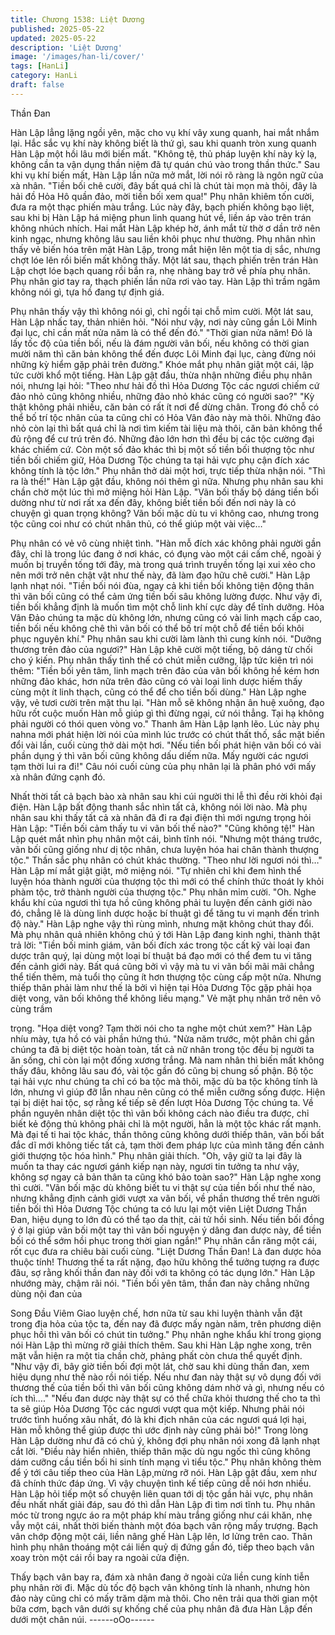 ```yaml
---
title: Chương 1538: Liệt Dương
published: 2025-05-22
updated: 2025-05-22
description: 'Liệt Dương'
image: '/images/han-li/cover/'
tags: [HanLi]
category: HanLi
draft: false
---
```


Thần Đan

Hàn Lập lẳng lặng ngồi yên, mặc cho vụ khí vây xung quanh, hai
mắt nhắm lại.
Hắc sắc vụ khí này không biết là thứ gì, sau khi quanh tròn xung
quanh Hàn Lập một hồi lâu mới biến mất.
"Không tệ, thủ pháp luyện khí này kỳ lạ, không cần ta vận dụng
thần niệm đã tự quán chú vào trong thần thức." Sau khi vụ khí
biến mất, Hàn Lập lần nữa mở mắt, lời nói rõ ràng là ngôn ngữ
của xà nhân.
"Tiền bối chê cười, đây bất quá chỉ là chút tài mọn mà thôi, đây là
hải đồ Hỏa Hô quần đảo, mời tiền bối xem qua!" Phụ nhân khiêm
tốn cười, đưa ra một thạc phiến màu trắng.
Lúc này đây, bạch phiến không bạo liệt, sau khi bị Hàn Lập há
miệng phun linh quang hút về, liền áp vào trên trán không nhúch
nhích.
Hai mắt Hàn Lập khép hờ, ánh mắt từ thờ ơ dần trở nên kinh
ngạc, nhưng không lâu sau liền khôi phục như thường.
Phụ nhân nhìn thấy vẻ biến hóa trên mặt Hàn Lập, trong mắt hiện
lên một tia dị sắc, nhưng chợt lóe lên rồi biến mất không thấy.
Một lát sau, thạch phiến trên trán Hàn Lập chợt lóe bạch quang
rồi bắn ra, nhẹ nhàng bay trở về phía phụ nhân.
Phụ nhân giơ tay ra, thạch phiến lần nữa rơi vào tay.
Hàn Lập thì trầm ngâm không nói gì, tựa hồ đang tự định giá.

Phụ nhân thấy vậy thì không nói gì, chỉ ngồi tại chỗ mỉm cười.
Một lát sau, Hàn Lập nhấc tay, thản nhiên hỏi.
"Nói như vậy, nơi này cũng gần Lôi Minh đại lục, chỉ cần mất nửa
năm là có thể đến đó."
"Thời gian nửa năm! Đó là lấy tốc độ của tiền bối, nếu là đám
người vãn bối, nếu không có thời gian mười năm thì căn bản
không thể đến được Lôi Minh đại lục, càng đừng nói những kỳ
hiểm gặp phải trên đường." Khóe mắt phụ nhân giật một cái, lập
tức cười khổ một tiếng.
Hàn Lập gật đầu, thừa nhận những điều phụ nhân nói, nhưng lại
hỏi:
"Theo như hải đồ thì Hỏa Dương Tộc các ngươi chiếm cứ đảo
nhỏ cũng không nhiều, những đảo nhỏ khác cũng có người sao?"
"Kỳ thật không phải nhiều, căn bản có rất ít nơi để dừng chân.
Trong đó chỗ có thể bố trí tộc nhân của ta cũng chỉ có Hỏa Vân
đảo này mà thôi. Những đảo nhỏ còn lại thì bất quá chỉ là nơi tìm
kiếm tài liệu mà thôi, căn bản không thể đủ rộng để cư trú trên đó.
Những đảo lớn hơn thì đều bị các tộc cường đại khác chiếm cứ.
Còn một số đảo khác thì bị một số tiền bối thượng tộc như tiền bối
chiếm giữ, Hỏa Dương Tộc chúng ta tại hải vực phụ cận đích xác
không tính là tộc lớn." Phụ nhân thở dài một hơi, trực tiếp thừa
nhận nói.
"Thì ra là thế!" Hàn Lập gật đầu, không nói thêm gì nữa.
Nhưng phụ nhân sau khi chần chờ một lúc thì mở miệng hỏi Hàn
Lập.
"Vãn bối thấy bộ dáng tiền bối dường như từ nơi rất xa đến đây,
không biết tiền bối đến nơi này là có chuyện gì quan trọng không?
Vãn bối mặc dù tu vi không cao, nhưng trong tộc cũng coi như có
chút nhân thủ, có thể giúp một vài việc…"

Phụ nhân có vẻ vô cùng nhiệt tình.
"Hàn mỗ đích xác không phải người gần đây, chỉ là trong lúc đang
ở nơi khác, có đụng vào một cái cấm chế, ngoài ý muốn bị truyền
tống tới đây, mà trong quá trình truyền tống lại xui xẻo cho nên
mới trở nên chật vật như thế này, đã làm đạo hữu chê cười." Hàn
Lập lạnh nhạt nói.
"Tiền bối nói đùa, ngay cả khi tiền bối không tiện động thân thì
vãn bối cũng có thể cảm ứng tiền bối sâu không lường được. Như
vậy đi, tiền bối khẳng định là muốn tìm một chỗ linh khí cực dày
để tĩnh dưỡng. Hỏa Vân Đảo chúng ta mặc dù không lớn, nhưng
cũng có vài linh mạch cấp cao, tiền bối nếu không chê thì vãn bối
có thể bố trí một chỗ để tiền bối khôi phục nguyên khí." Phụ nhân
sau khi cười làm lành thì cung kính nói.
"Dưỡng thương trên đảo của ngươi?" Hàn Lập khẽ cười một
tiếng, bộ dáng từ chối cho ý kiến.
Phụ nhân thấy tình thế có chút miễn cưỡng, lập tức kiên trì nói
thêm:
"Tiền bối yên tâm, linh mạch trên đảo của vãn bối không hề kém
hơn những đảo khác, hơn nữa trên đảo cũng có vài loại linh dược
hiếm thấy cùng một ít linh thạch, cũng có thể để cho tiền bối
dùng."
Hàn Lập nghe vậy, vẻ tươi cười trên mặt thu lại.
"Hàn mỗ sẽ không nhận ân huệ xuông, đạo hữu rốt cuộc muốn
Hàn mỗ giúp gì thì đừng ngại, cứ nói thẳng. Tại hạ không phải
người có thói quen vòng vo." Thanh âm Hàn Lập lạnh lẽo.
Lúc này phụ nahna mới phát hiện lời nói của mình lúc trước có
chút thất thố, sắc mặt biến đổi vài lần, cuối cùng thở dài một hơi.
"Nếu tiền bối phát hiện vãn bối có vài phần dụng ý thì vãn bối
cũng không dấu diếm nữa. Mấy người các ngươi tạm thời lui ra
đi!" Câu nói cuối cùng của phụ nhân lại là phân phó với mấy xà
nhân đứng cạnh đó.

Nhất thời tất cả bạch bào xà nhân sau khi cúi người thi lễ thì đều
rời khỏi đại điện.
Hàn Lập bất động thanh sắc nhìn tất cả, không nói lời nào.
Mà phụ nhân sau khi thấy tất cả xà nhân đã đi ra đại điện thì mới
ngưng trọng hỏi Hàn Lập:
"Tiền bối cảm thấy tu vi vãn bối thế nào?"
"Cũng không tệ!" Hàn Lập quét mắt nhìn phụ nhân một cái, bình
tĩnh nói.
"Nhưng một tháng trước, vãn bối cũng giống như dị tộc nhân,
chưa luyện hóa hai chân thành thượng tộc." Thần sắc phụ nhân
có chút khác thường.
"Theo như lời ngươi nói thì…" Hàn Lập mí mắt giật giật, mở
miệng nói.
"Tự nhiên chỉ khi đem hình thể luyện hóa thành người của thượng
tộc thì mới có thể chính thức thoát ly khỏi phàm tộc, trở thành
người của thượng tộc." Phụ nhân mỉm cười.
"Oh. Nghe khẩu khí của ngươi thì tựa hồ cũng không phải tu luyện
đến cảnh giới nào đó, chẳng lẽ là dùng linh dược hoặc bí thuật gì
để tăng tu vi mạnh đến trình độ này." Hàn Lập nghe vậy thì rùng
mình, nhưng mặt không chút thay đổi.
Mà phụ nhân quả nhiên không chú ý tới Hàn Lập đang kinh nghi,
thành thật trả lời:
"Tiền bối minh giám, vãn bối đích xác trong tộc cất kỹ vài loại đan
dược trân quý, lại dùng một loại bí thuật bá đạo mới có thể đem tu
vi tăng đến cảnh giới này. Bất quá cũng bởi vì vậy mà tu vi vãn bối
mãi mãi chẳng thể tiến thêm, mà tuổi thọ cũng ít hơn thượng tộc
cùng cấp một nửa. Nhưng thiếp thân phải làm như thế là bởi vì
hiện tại Hỏa Dương Tộc gặp phải họa diệt vong, vãn bối không
thể không liều mạng." Vẻ mặt phụ nhân trở nên vô cùng trầm

trọng.
"Họa diệt vong? Tạm thời nói cho ta nghe một chút xem?" Hàn
Lập nhíu mày, tựa hồ có vài phần hứng thú.
"Nửa năm trước, một phân chi gần chúng ta đã bị diệt tộc hoàn
toàn, tất cả nữ nhân trong tộc đều bị người ta ăn sống, chỉ còn lại
một đống xương trắng. Mà nam nhân thì biến mất không thấy
đâu, không lâu sau đó, vài tộc gần đó cũng bị chung số phận. Bộ
tộc tại hải vực như chúng ta chỉ có ba tộc mà thôi, mặc dù ba tộc
không tính là lớn, nhưng vì giúp đỡ lẫn nhau nên cũng có thể
miễn cưỡng sống được. Hiện tại bị diệt hai tộc, sợ rằng kế tiếp sẽ
đến lượt Hỏa Dương Tộc chúng ta.
Về phần nguyên nhân diệt tộc thì vãn bối không cách nào điều tra
được, chỉ biết kẻ động thủ không phải chỉ là một người, hẳn là một
tộc khác rất mạnh. Mà đại tế ti hai tộc khác, thần thông cũng
không dưới thiếp thân, vãn bối bất đắc dĩ mới không tiếc tất cả,
tạm thời đem pháp lực của mình tăng đến cảnh giới thượng tộc
hóa hình." Phụ nhân giải thích.
"Oh, vậy giữ ta lại đây là muốn ta thay các ngươi gánh kiếp nạn
này, ngươi tin tưởng ta như vậy, không sợ ngay cả bản thân ta
cũng khó bảo toàn sao?" Hàn Lập nghe xong thì cười.
"Vãn bối mặc dù không biết tu vi thật sự của tiền bối như thế nào,
nhưng khẳng định cảnh giới vượt xa vãn bối, về phần thương thế
trên người tiền bối thì Hỏa Dương Tộc chúng ta có lưu lại một viên
Liệt Dương Thần Đan, hiệu dụng to lớn đủ có thể tạo da thịt, cải
tử hồi sinh. Nếu tiền bối đồng ý ở lại giúp vãn bối một tay thì vãn
bối nguyện ý dâng đan dược này, để tiền bối có thể sớm hồi phục
trong thời gian ngắn!" Phụ nhân cắn răng một cái, rốt cục đưa ra
chiêu bài cuối cùng.
"Liệt Dương Thần Đan! Là đan dược hỏa thuộc tính! Thương thế
ta rất nặng, đạo hữu không thể tưởng tượng ra được đâu, sợ rằng
khối thần đan này đối với ta không có tác dụng lớn." Hàn Lập
nhướng mày, chậm rãi nói.
"Tiền bối yên tâm, thần đan này chẳng những dùng nội đan của

Song Đầu Viêm Giao luyện chế, hơn nữa từ sau khi luyện thành
vẫn đặt trong địa hỏa của tộc ta, đến nay đã được mấy ngàn năm,
trên phương diện phục hồi thì vãn bối có chút tin tưởng." Phụ
nhân nghe khẩu khí trong giọng nói Hàn Lập thì mừng rỡ giải
thích thêm.
Sau khi Hàn Lập nghe xong, trên mặt vẫn hiện ra một tia chần
chờ, phảng phất còn chưa thể quyết định.
"Như vậy đi, bây giờ tiền bối đợi một lát, chờ sau khi dùng thần
đan, xem hiệu dụng như thế nào rồi nói tiếp. Nếu như đan này
thật sự vô dụng đối với thương thế của tiền bối thì vãn bối cũng
không dám nhờ vả gì, nhưng nếu có ích thì…."
"Nếu đan dược này thật sự có thể chữa khỏi thương thế cho ta thì
ta sẽ giúp Hỏa Dương Tộc các ngươi vượt qua một kiếp. Nhưng
phải nói trước tình huống xâu nhất, đó là khi địch nhân của các
ngươi quá lợi hại, Hàn mỗ không thể giúp được thì ước định này
cũng phải bỏ!" Trong lòng Hàn Lập dường như đã có chủ ý,
không đợi phụ nhân nói xong đã lạnh nhạt cắt lời.
"Điều này hiển nhiên, thiếp thân mặc dù ngu ngốc thì cũng không
dám cưỡng cầu tiền bối hi sinh tính mạng vì tiểu tộc." Phụ nhân
không thèm để ý tới câu tiếp theo của Hàn Lập¸mừng rỡ nói.
Hàn Lập gật đầu, xem như đã chính thức đáp ứng.
Vì vậy chuyện tình kế tiếp cũng dễ nói hơn nhiều. Hàn Lập hỏi
tiếp một số chuyện liên quan tới dị tộc gần hải vực, phụ nhân đều
nhất nhất giải đáp, sau đó thì dẫn Hàn Lập đi tìm nơi tĩnh tu.
Phụ nhân móc từ trong ngực áo ra một pháp khí màu trắng giống
như cái khăn, nhẹ vẫy một cái, nhất thời biến thành một đóa bạch
vân rộng mấy trượng.
Bạch vân chớp động một cái, liền nâng ghế Hàn Lập lên, lơ lửng
trên cao.
Thân hình phụ nhân thoáng một cái liền quỷ dị đứng gần đó, tiếp
theo bạch vân xoay tròn một cái rồi bay ra ngoài cửa điện.

Thấy bạch vân bay ra, đám xà nhân đang ở ngoài cửa liền cung
kính tiễn phụ nhân rời đi.
Mặc dù tốc độ bạch vân không tính là nhanh, nhưng hòn đảo này
cũng chỉ có mấy trăm dặm mà thôi.
Cho nên trải qua thời gian một bữa cơm, bạch vân dưới sự khống
chế của phụ nhân đã đưa Hàn Lập đến dưới một chân núi.
------oOo------

